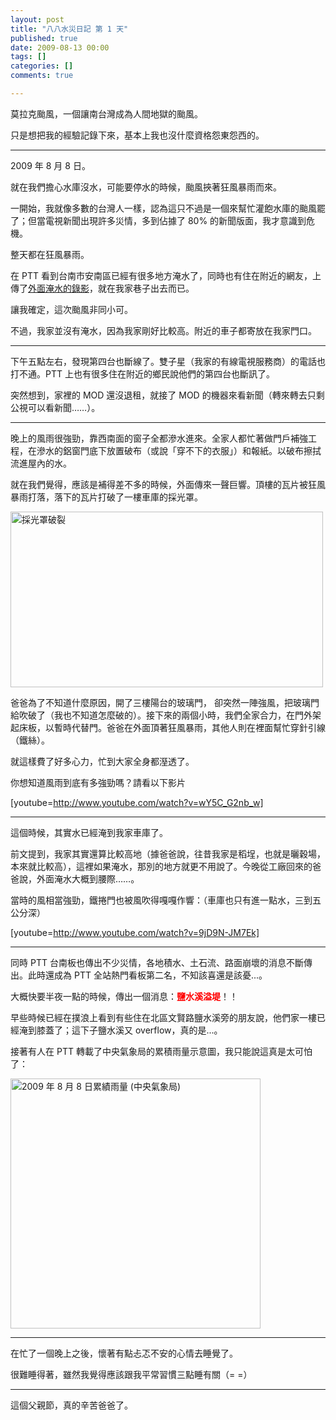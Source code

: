 ```yaml
---
layout: post
title: "八八水災日記 第 1 天"
published: true
date: 2009-08-13 00:00
tags: []
categories: []
comments: true

---
```


莫拉克颱風，一個讓南台灣成為人間地獄的颱風。

只是想把我的經驗記錄下來，基本上我也沒什麼資格怨東怨西的。

---

2009 年 8 月 8 日。

就在我們擔心水庫沒水，可能要停水的時候，颱風挾著狂風暴雨而來。

一開始，我就像多數的台灣人一樣，認為這只不過是一個來幫忙灌飽水庫的颱風罷了；但當電視新聞出現許多災情，多到佔據了 80% 的新聞版面，我才意識到危機。

整天都在狂風暴雨。

在 PTT 看到台南市安南區已經有很多地方淹水了，同時也有住在附近的網友，上傳了<a href="http://www.youtube.com/watch?v=xX4ink-u83Y&amp;fmt=22">外面淹水的錄影</a>，就在我家巷子出去而已。

讓我確定，這次颱風非同小可。

不過，我家並沒有淹水，因為我家剛好比較高。附近的車子都寄放在我家門口。

---

<!--more-->

下午五點左右，發現第四台也斷線了。雙子星（我家的有線電視服務商）的電話也打不通。PTT 上也有很多住在附近的鄉民說他們的第四台也斷訊了。

突然想到，家裡的 MOD 還沒退租，就接了 MOD 的機器來看新聞（轉來轉去只剩公視可以看新聞……）。

---

晚上的風雨很強勁，靠西南面的窗子全都滲水進來。全家人都忙著做門戶補強工程，在滲水的鋁窗門底下放置破布（或說「穿不下的衣服」）和報紙。以破布擦拭流進屋內的水。

就在我們覺得，應該是補得差不多的時候，外面傳來一聲巨響。頂樓的瓦片被狂風暴雨打落，落下的瓦片打破了一樓車庫的採光罩。

<a title="Flickr 上 chitsaou 的 採光罩破裂" href="http://www.flickr.com/photos/chitsaou/3800351551/"><img src="http://farm3.static.flickr.com/2664/3800351551_9ce1a99a5c.jpg" alt="採光罩破裂" width="500" height="281" /></a>

爸爸為了不知道什麼原因，開了三樓陽台的玻璃門， 卻突然一陣強風，把玻璃門給吹破了（我也不知道怎麼破的）。接下來的兩個小時，我們全家合力，在門外架起床板，以暫時代替門。爸爸在外面頂著狂風暴雨，其他人則在裡面幫忙穿針引線（鐵絲）。

就這樣費了好多心力，忙到大家全身都溼透了。

你想知道風雨到底有多強勁嗎？請看以下影片

[youtube=http://www.youtube.com/watch?v=wY5C_G2nb_w]

---

這個時候，其實水已經淹到我家車庫了。

前文提到，我家其實還算比較高地（據爸爸說，往昔我家是稻埕，也就是曬穀場，本來就比較高），這裡如果淹水，那別的地方就更不用說了。今晚從工廠回來的爸爸說，外面淹水大概到腰際……。

當時的風相當強勁，鐵捲門也被風吹得嘎嘎作響：（車庫也只有進一點水，三到五公分深）

[youtube=http://www.youtube.com/watch?v=9jD9N-JM7Ek]

---

同時 PTT 台南板也傳出不少災情，各地積水、土石流、路面崩壞的消息不斷傳出。此時還成為 PTT 全站熱門看板第二名，不知該喜還是該憂...。

大概快要半夜一點的時候，傳出一個消息：<span style="color:#ff0000;"><strong>鹽水溪溢堤</strong></span>！！

早些時候已經在撲浪上看到有些住在北區文賢路鹽水溪旁的朋友說，他們家一樓已經淹到膝蓋了；這下子鹽水溪又 overflow，真的是...。

接著有人在 PTT 轉載了中央氣象局的累積雨量示意圖，我只能說這真是太可怕了：

<a title="Flickr 上 chitsaou 的 2009 年 8 月 8 日累績雨量 (中央氣象局)" href="http://www.flickr.com/photos/chitsaou/3816371301/"><img src="http://farm4.static.flickr.com/3596/3816371301_48b1ac1439_o.png" alt="2009 年 8 月 8 日累績雨量 (中央氣象局)" width="400" height="400" /></a>

---

在忙了一個晚上之後，懷著有點忐忑不安的心情去睡覺了。

很難睡得著，雖然我覺得應該跟我平常習慣三點睡有關（= =）

---

這個父親節，真的辛苦爸爸了。
